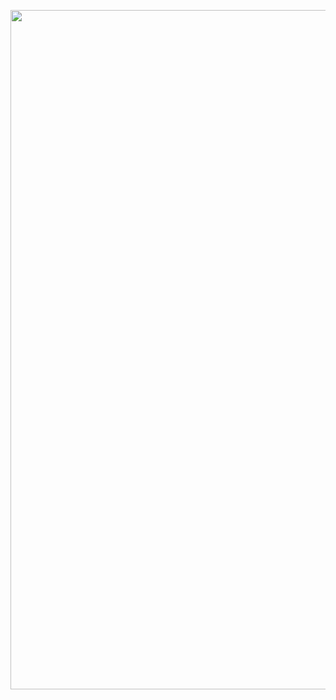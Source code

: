 <p align="center">
  <img src="https://github.com/AzzyB/hyprarchy/blob/main/screenshots/HyprArch.png" 
    width="830" 
    height="1086.5"
  />
  
</p>
